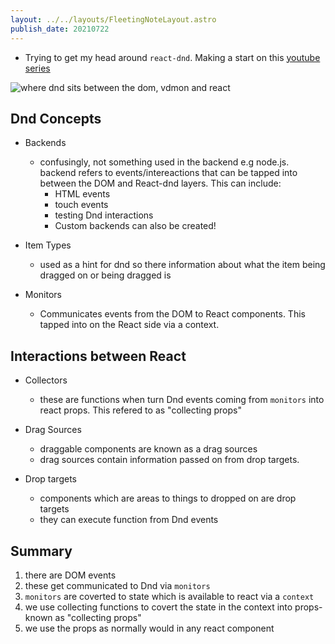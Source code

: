 ```yaml
---
layout: ../../layouts/FleetingNoteLayout.astro
publish_date: 20210722
---
```


- Trying to get my head around `react-dnd`. Making a start on this [youtube series](https://www.youtube.com/watch?v=pyx3Ps20TOg)

![where dnd sits between the dom, vdmon and react](https://user-images.githubusercontent.com/18376481/126670575-326e970d-cd22-4fad-8dba-bb2d1276de35.png)

## Dnd Concepts

- Backends

  - confusingly, not something used in the backend e.g node.js. backend refers to events/intereactions that can be tapped into between the DOM and React-dnd layers. This can include:
    - HTML events
    - touch events
    - testing Dnd interactions
    - Custom backends can also be created!

- Item Types

  - used as a hint for dnd so there information about what the item being dragged on or being dragged is

- Monitors
  - Communicates events from the DOM to React components. This tapped into on the React side via a context.

## Interactions between React

- Collectors

  - these are functions when turn Dnd events coming from `monitors` into react props. This refered to as "collecting props"

- Drag Sources

  - draggable components are known as a drag sources
  - drag sources contain information passed on from drop targets.

- Drop targets
  - components which are areas to things to dropped on are drop targets
  - they can execute function from Dnd events

## Summary

1. there are DOM events
2. these get communicated to Dnd via `monitors`
3. `monitors` are coverted to state which is available to react via a `context`
4. we use collecting functions to covert the state in the context into props- known as "collecting props"
5. we use the props as normally would in any react component
